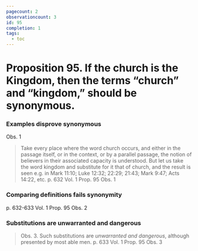 ```yaml
---
pagecount: 2
observationcount: 3
id: 95
completion: 1
tags:
  - toc
---
```

# Proposition 95. If the church is the Kingdom, then the terms “church” and “kingdom,” should be synonymous.
### Examples disprove synonymous
Obs. 1
>Take every place where the word church occurs, and either in the passage itself, or in the context, or by a parallel passage, the notion of believers in their associated capacity is understood. But let us take the word kingdom and substitute for it that of church, and the result is seen e.g. in Mark 11:10; Luke 12:32; 22:29; 21:43; Mark 9:47; Acts 14:22, etc.
>p. 632 Vol. 1 Prop. 95 Obs. 1
### Comparing definitions fails synonymity
p. 632-633 Vol. 1 Prop. 95 Obs. 2
### Substitutions are unwarranted and dangerous
>Obs. 3. Such substitutions are *unwarranted and dangerous*, although presented by most able men.
>p. 633 Vol. 1 Prop. 95 Obs. 3 